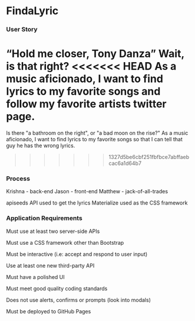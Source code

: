 # FindaLyric


### User Story

“Hold me closer, Tony Danza”
Wait, is that right?
<<<<<<< HEAD
As a music aficionado, I want to find lyrics to my favorite songs and follow my favorite artists twitter page.
=======
Is there "a bathroom on the right", or "a bad moon on the rise?"
As a music aficionado, I want to find lyrics to my favorite songs so that I can tell that guy he has the wrong lyrics.
>>>>>>> 1327d5be6cbf251fbfbce7abffaebcac6a1d64b7

### Process

Krishna - back-end
Jason - front-end
Matthew - jack-of-all-trades

apiseeds API used to get the lyrics
Materialize used as the CSS framework











### Application Requirements

Must use at least two server-side APIs

Must use a CSS framework other than Bootstrap

Must be interactive (i.e: accept and respond to user input)

Use at least one new third-party API

Must have a polished UI

Must meet good quality coding standards

Does not use alerts, confirms or prompts (look into modals)

Must be deployed to GitHub Pages